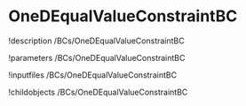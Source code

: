 <!-- MOOSE Documentation Stub: Remove this when content is added. -->

# OneDEqualValueConstraintBC
!description /BCs/OneDEqualValueConstraintBC

!parameters /BCs/OneDEqualValueConstraintBC

!inputfiles /BCs/OneDEqualValueConstraintBC

!childobjects /BCs/OneDEqualValueConstraintBC
